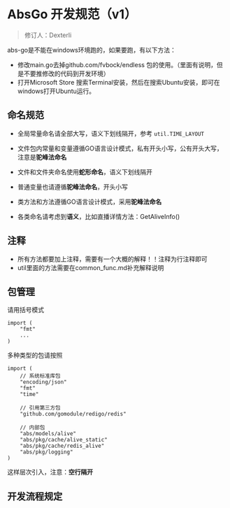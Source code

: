 # AbsGo 开发规范（v1）
> 修订人：Dexterli

abs-go是不能在windows环境跑的，如果要跑，有以下方法：
- 修改main.go去掉github.com/fvbock/endless 包的使用。（里面有说明，但是不要推修改的代码到开发环境）
- 打开Microsoft Store 搜索Terminal安装，然后在搜索Ubuntu安装，即可在windows打开Ubuntu运行。

## 命名规范
- 全局常量命名请全部大写，语义下划线隔开，参考  `util.TIME_LAYOUT`

- 文件包内常量和变量遵循GO语言设计模式，私有开头小写，公有开头大写，注意是**驼峰法命名**

- 文件和文件夹命名使用**蛇形命名**，语义下划线隔开

- 普通变量也请遵循**驼峰法命名**，开头小写

- 类方法和方法遵循GO语言设计模式，采用**驼峰法命名**

- 各类命名请考虑到**语义**，比如直播详情方法：GetAliveInfo()
## 注释
- 所有方法都要加上注释，需要有一个大概的解释！！注释为行注释即可
- util里面的方法需要在common_func.md补充解释说明
## 包管理
请用括号模式
```golang
import (
    "fmt"
    ...
)
```
多种类型的包请按照
```golang
import (
    // 系统标准库包
	"encoding/json"
	"fmt"
	"time"

    // 引用第三方包
	"github.com/gomodule/redigo/redis"

    // 内部包
	"abs/models/alive"
	"abs/pkg/cache/alive_static"
	"abs/pkg/cache/redis_alive"
	"abs/pkg/logging"
)
```
这样层次引入，注意：**空行隔开**
## 开发流程规定